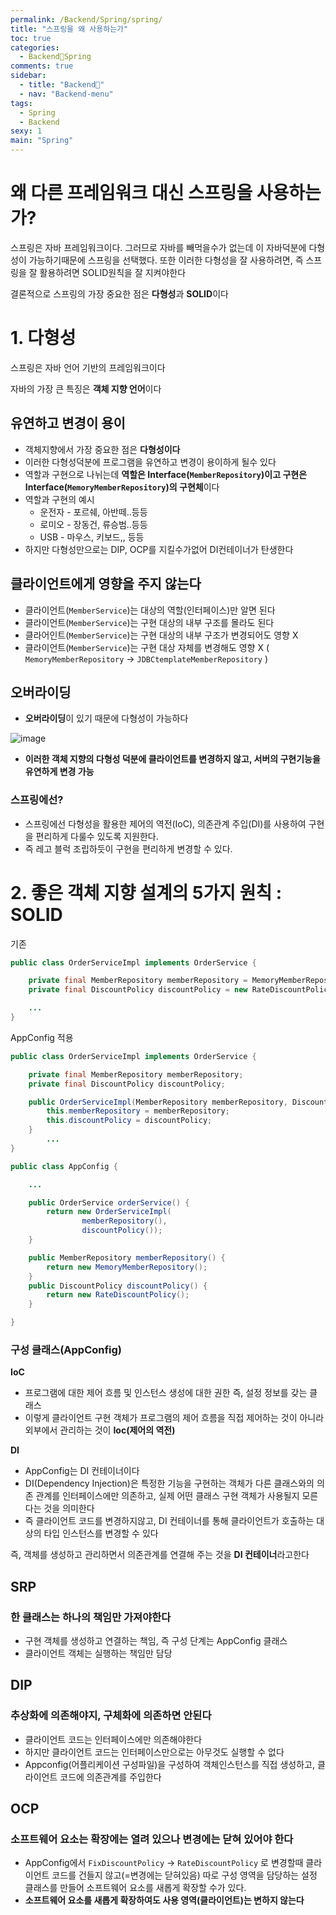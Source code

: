 ```yaml
---
permalink: /Backend/Spring/spring/
title: "스프링을 왜 사용하는가"
toc: true
categories:
  - Backend🦄Spring
comments: true
sidebar:
  - title: "Backend🦄"
  - nav: "Backend-menu"
tags:
  - Spring
  - Backend
sexy: 1
main: "Spring"
---
```



# 왜 다른 프레임워크 대신 스프링을 사용하는가?

스프링은 자바 프레임워크이다. 그러므로 자바를 빼먹을수가 없는데 이 자바덕분에 다형성이 가능하기때문에 스프링을 선택했다. 또한 이러한 다형성을 잘 사용하려면, 즉 스프링을 잘 활용하려면 SOLID원칙을 잘 지켜야한다

결론적으로 스프링의 가장 중요한 점은 **다형성**과 **SOLID**이다

# 1. 다형성

스프링은 자바 언어 기반의 프레임워크이다

자바의 가장 큰 특징은 **객체 지향 언어**이다

## 유연하고 변경이 용이

- 객체지향에서 가장 중요한 점은 **다형성이다**
- 이러한 다형성덕분에 프로그램을 유연하고 변경이 용이하게 될수 있다
- 역할과 구현으로 나뉘는데 **역할은 Interface(`MemberRepository`)이고 구현은 Interface(`MemoryMemberRepository`)의 구현체**이다
- 역할과 구현의 예시
    - 운전자 - 포르쉐, 아반떼..등등
    - 로미오 - 장동건, 류승범..등등
    - USB - 마우스, 키보드,, 등등
- 하지만 다형성만으로는 DIP, OCP를 지킬수가없어 DI컨테이너가 탄생한다

## 클라이언트에게 영향을 주지 않는다

- 클라이언트(`MemberService`)는 대상의 역할(인터페이스)만 알면 된다
- 클라이언트(`MemberService`)는 구현 대상의 내부 구조를 몰라도 된다
- 클라어인트(`MemberService`)는 구현 대상의 내부 구조가 변경되어도 영향 X
- 클라이언트(`MemberService`)는 구현 대상 자체를 변경해도 영향 X ( `MemoryMemberRepository` → `JDBCtemplateMemberRepository` )

## 오버라이딩

- **오버라이딩**이 있기 때문에 다형성이 가능하다

![image](https://user-images.githubusercontent.com/46098949/173105305-fd5d89b7-12b9-462f-9edf-1d6d0f959511.png)

- **이러한 객체 지향의 다형성 덕분에 클라이언트를 변경하지 않고, 서버의 구현기능을 유연하게 변경 가능**

### 스프링에선?

- 스프링에선 다형성을 활용한 제어의 역전(IoC), 의존관계 주입(DI)를 사용하여 구현을 편리하게 다룰수 있도록 지원한다.
- 즉 레고 블럭 조립하듯이 구현을 편리하게 변경할 수 있다.

# 2. 좋은 객체 지향 설계의 5가지 원칙 : SOLID

기존

```java
public class OrderServiceImpl implements OrderService {

    private final MemberRepository memberRepository = MemoryMemberRepository;
    private final DiscountPolicy discountPolicy = new RateDiscountPolicy;

    ...
}
```

AppConfig 적용

```java
public class OrderServiceImpl implements OrderService {

    private final MemberRepository memberRepository;
    private final DiscountPolicy discountPolicy;

    public OrderServiceImpl(MemberRepository memberRepository, DiscountPolicy discountPolicy) {
        this.memberRepository = memberRepository;
        this.discountPolicy = discountPolicy;
    }
		...
}
```

```java
public class AppConfig {

    ...

    public OrderService orderService() {
        return new OrderServiceImpl(
                memberRepository(),
                discountPolicy());
    }

    public MemberRepository memberRepository() {
        return new MemoryMemberRepository();
    }
    public DiscountPolicy discountPolicy() {
        return new RateDiscountPolicy();
    }

}
```

### 구성 클래스(AppConfig)

**IoC**

- 프로그램에 대한 제어 흐름 및 인스턴스 생성에 대한 권한 즉, 설정 정보를 갖는 클래스
- 이렇게 클라이언트 구현 객체가 프로그램의 제어 흐름을 직접 제어하는 것이 아니라 외부에서 관리하는 것이 **Ioc(제어의 역전)**

**DI**

- AppConfig는 DI 컨테이너이다
- DI(Dependency Injection)은 특정한 기능을 구현하는 객체가 다른 클래스와의 의존 관계를 인터페이스에만 의존하고, 실제 어떤 클래스 구현 객체가 사용될지 모른다는 것을 의미한다
- 즉 클라이언트 코드를 변경하지않고, DI 컨테이너를 통해 클라이언트가 호출하는 대상의 타입 인스턴스를 변경할 수 있다

즉, 객체를 생성하고 관리하면서 의존관계를 연결해 주는 것을 **DI 컨테이너**라고한다

## SRP

### 한 클래스는 하나의 책임만 가져야한다

- 구현 객체를 생성하고 연결하는 책임, 즉 구성 단계는 AppConfig 클래스
- 클라이언트 객체는 실행하는 책임만 담당

## DIP

### **추상화에 의존해야지, 구체화에 의존하면 안된다**

- 클라이언트 코드는 인터페이스에만 의존해야한다
- 하지만 클라이언트 코드는 인터페이스만으로는 아무것도 실행할 수 없다
- Appconfig(어플리케이션 구성파일)을  구성하여 객체인스턴스를 직접 생성하고, 클라이언트 코드에 의존관계를 주입한다

## OCP

### 소프트웨어 요소는 확장에는 열려 있으나 변경에는 닫혀 있어야 한다

- AppConfig에서 `FixDiscountPolicy` → `RateDiscountPolicy` 로 변경할때 클라이언트 코드를 건들지 않고(=변경에는 닫혀있음) 따로 구성 영역을 담당하는 설정 클래스를 만들어 소프트웨어 요소를 새롭게 확장할 수가 있다.
- **소프트웨어 요소를 새롭게 확장하여도 사용 영역(클라이언트)는 변하지 않는다**